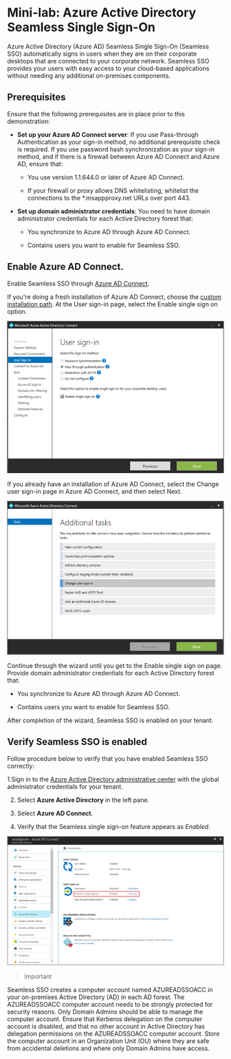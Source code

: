 # Mini-lab: Azure Active Directory Seamless Single Sign-On

 


Azure Active Directory (Azure AD) Seamless Single Sign-On (Seamless SSO) automatically signs in users when they are on their corporate desktops that are connected to your corporate network. Seamless SSO provides your users with easy access to your cloud-based applications without needing any additional on-premises components.


## Prerequisites

Ensure that the following prerequisites are in place prior to this demonstration:

* **Set up your Azure AD Connect server**: If you use Pass-through Authentication as your sign-in method, no additional prerequisite check is required. If you use password hash synchronization as your sign-in method, and if there is a firewall between Azure AD Connect and Azure AD, ensure that:

	* You use version 1.1.644.0 or later of Azure AD Connect.
	
	* If your firewall or proxy allows DNS whitelisting, whitelist the connections to the *.msappproxy.net URLs over port 443. 


* **Set up domain administrator credentials**: You need to have domain administrator credentials for each Active Directory forest that:

	* You synchronize to Azure AD through Azure AD Connect.
	
	* Contains users you want to enable for Seamless SSO.

## Enable Azure AD Connect.

Enable Seamless SSO through [Azure AD Connect](https://docs.microsoft.com/en-us/azure/active-directory/hybrid/whatis-hybrid-identity).

If you're doing a fresh installation of Azure AD Connect, choose the [custom installation path](https://docs.microsoft.com/en-us/azure/active-directory/hybrid/how-to-connect-install-custom). At the User sign-in page, select the Enable single sign on option.

![Azure AD Connect: User sign-in](../../Linked_Image_Files/SSO_demo_image1.png)

If you already have an installation of Azure AD Connect, select the Change user sign-in page in Azure AD Connect, and then select Next.

![Azure AD Connect: Change the user sign-in](../../Linked_Image_Files/SSO_demo_image2.png)

Continue through the wizard until you get to the Enable single sign on page. Provide domain administrator credentials for each Active Directory forest that:

* You synchronize to Azure AD through Azure AD Connect.

* Contains users you want to enable for Seamless SSO.

After completion of the wizard, Seamless SSO is enabled on your tenant.

## Verify Seamless SSO is enabled

Follow procedure below to verify that you have enabled Seamless SSO correctly:

1.Sign in to the [Azure Active Directory administrative center](https://aad.portal.azure.com/) with the global administrator credentials for your tenant.

2. Select **Azure Active Directory** in the left pane.

3. Select **Azure AD Connect**.

4. Verify that the Seamless single sign-on feature appears as *Enabled*.

![Azure portal: Azure AD Connect pane](../../Linked_Image_Files/SSO_demo_image3.png)

>Important

Seamless SSO creates a computer account named AZUREADSSOACC in your on-premises Active Directory (AD) in each AD forest. The AZUREADSSOACC computer account needs to be strongly protected for security reasons. Only Domain Admins should be able to manage the computer account. Ensure that Kerberos delegation on the computer account is disabled, and that no other account in Active Directory has delegation permissions on the AZUREADSSOACC computer account. Store the computer account in an Organization Unit (OU) where they are safe from accidental deletions and where only Domain Admins have access.
